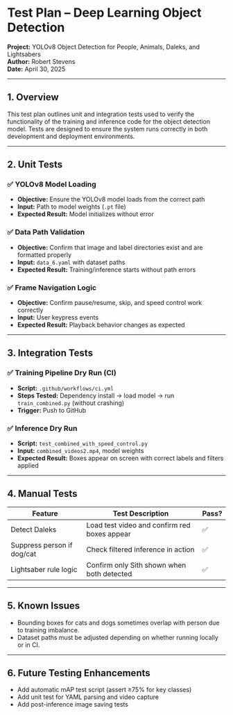 # Test Plan – Deep Learning Object Detection

**Project:** YOLOv8 Object Detection for People, Animals, Daleks, and Lightsabers  
**Author:** Robert Stevens  
**Date:** April 30, 2025

---

## 1. Overview

This test plan outlines unit and integration tests used to verify the functionality of the training and inference code for the object detection model. Tests are designed to ensure the system runs correctly in both development and deployment environments.

---

## 2. Unit Tests

### ✅ YOLOv8 Model Loading
- **Objective:** Ensure the YOLOv8 model loads from the correct path
- **Input:** Path to model weights (`.pt` file)
- **Expected Result:** Model initializes without error

### ✅ Data Path Validation
- **Objective:** Confirm that image and label directories exist and are formatted properly
- **Input:** `data_6.yaml` with dataset paths
- **Expected Result:** Training/inference starts without path errors

### ✅ Frame Navigation Logic
- **Objective:** Confirm pause/resume, skip, and speed control work correctly
- **Input:** User keypress events
- **Expected Result:** Playback behavior changes as expected

---

## 3. Integration Tests

### ✅ Training Pipeline Dry Run (CI)
- **Script:** `.github/workflows/ci.yml`
- **Steps Tested:** Dependency install → load model → run `train_combined.py` (without crashing)
- **Trigger:** Push to GitHub

### ✅ Inference Dry Run
- **Script:** `test_combined_with_speed_control.py`
- **Input:** `combined_videos2.mp4`, model weights
- **Expected Result:** Boxes appear on screen with correct labels and filters applied

---

## 4. Manual Tests

| Feature                | Test Description                           | Pass? |
|------------------------|--------------------------------------------|-------|
| Detect Daleks          | Load test video and confirm red boxes appear | ✅    |
| Suppress person if dog/cat | Check filtered inference in action     | ✅    |
| Lightsaber rule logic  | Confirm only Sith shown when both detected | ✅    |

---

## 5. Known Issues

- Bounding boxes for cats and dogs sometimes overlap with person due to training imbalance.
- Dataset paths must be adjusted depending on whether running locally or in CI.

---

## 6. Future Testing Enhancements

- Add automatic mAP test script (assert ≥75% for key classes)
- Add unit test for YAML parsing and video capture
- Add post-inference image saving tests
